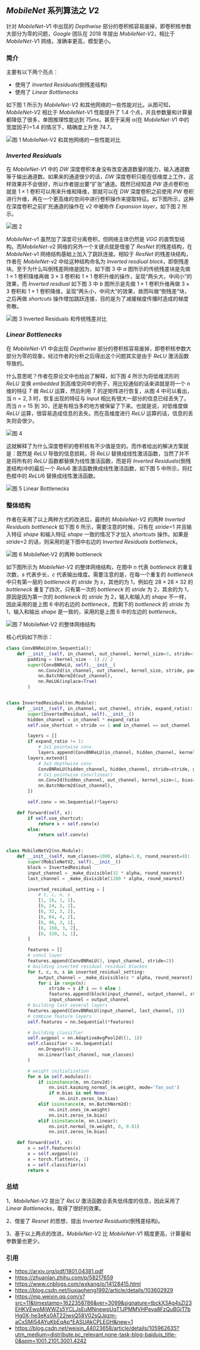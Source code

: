 ## $MobileNet$ 系列算法之 $V2$

针对 $MobileNet$-$V1$ 中出现的 $Depthwise$ 部分的卷积核容易废掉，即卷积核参数大部分为零的问题，$Google$ 团队在 $2018$ 年提出 $MobileNet$-$V2$，相比于 $MobileNet$-$V1$ 网络，准确率更高，模型更小。

### 简介

主要有以下两个亮点：

- 使用了 $Inverted$ $Residuals$(倒残差结构)
- 使用了 $Linear$ $Bottlenecks$

如下图 1 所示为 $MobileNet$-$V2$ 和其他网络的一些性能对比。从图可知， $MobileNet$-$V2$ 相比于 $MobileNet$-$V1$ 性能提升了 $1.4$ 个点，并且参数量和计算量都降低了很多，单图推理性能达到 $75ms$。甚至于采用 α(在 $MobileNet$-$V1$ 中的宽度因子)=$1.4$ 的情况下，精确度上升至 $74.7$。

![图 $1$ $MobileNet$-$V2$ 和其他网络的一些性能对比](https://files.mdnice.com/user/15207/7be17e4a-df7a-47b3-bca9-e5200b4aaba0.png)

### $Inverted$ $Residuals$

在 $MobileNet$-$V1$ 中的 $DW$ 深度卷积本身没有改变通道数量的能力，输入通道数等于输出通道数。如果来的通道很少的话，$DW$ 深度卷积只能在低维度上工作，这样效果并不会很好，所以作者提出要“扩张”通道。既然已经知道 $PW$ 逐点卷积也就是 $1×1$ 卷积可以用来升维和降维，那就可以在 $DW$ 深度卷积之前使用 $PW$ 卷积进行升维，再在一个更高维的空间中进行卷积操作来提取特征。如下图所示，这种在深度卷积之前扩充通道的操作在 $v2$ 中被称作 $Expansion$ $layer$，如下图 2 所示。

![图 $2$](https://files.mdnice.com/user/15207/7036c6f6-a741-466f-886d-a465edbce674.png)

$MobileNet$-$v1$ 虽然加了深度可分离卷积，但网络主体仍然是 $VGG$ 的直筒型结构。而$MobileNet$-$v2$ 网络的另外一个关键点就是借鉴了 $ResNet$ 的残差结构，在 $MobileNet$-$v1$ 网络结构基础上加入了跳跃连接。相较于 $ResNet$ 的残差块结构，作者在 $MobileNet$-$v2$ 中给这种结构命名为 $Inverted$ $resdiual$ $block$，即倒残差块。至于为什么叫倒残差网络是因为，如下图 $3$ 中 $a$ 图所示的传统残差块是先做 $1×1$ 卷积降维再做 $3×3$ 卷积和 $1×1$ 卷积升维的操作，呈现“两头大，中间小”的效果，而 $Inverted$ $resdiual$ 如下图 3 中 $b$ 图所示是先做 $1×1$ 卷积升维再做 $3×3$ 卷积和 $1×1$ 卷积降维，呈现“两头小，中间大”的效果，故而叫做“倒残差”块，之后再做 $shortcuts$ 操作增加跳跃连接，目的是为了减缓梯度传播时造成的梯度弥散。

![图 $3$ $Inverted$ $Residuals$ 和传统残差对比](https://files.mdnice.com/user/15207/49d7be98-96e9-40e0-8310-2599cca6074a.png)

### $Linear$ $Bottlenecks$

在 $MobileNet$-$V1$ 中会出现 $Depthwise$ 部分的卷积核容易废掉，即卷积核参数大部分为零的现象，经过作者的分析之后得出这个问题其实是由于 $ReLU$ 激活函数导致的。

什么意思呢？作者在原论文中也给出了解释，如下图 $4$ 所示为将低维流形的 $ReLU$ 变换 $embedded$ 到高维空间中的例子，用比较通俗的话来讲就是将一个 $n$ 维的特征 $T$ 做 $ReLU$ 运算，然后利用 $T$ 的逆矩阵进行恢复，从图 $4$ 中可以看出，当 $n = 2,3$ 时，恢复出现的特征与 $Input$ 相比有很大一部分的信息已经丢失了。而当 $n$ = $15$ 到 $30$，还是有相当多的地方被保留了下来。也就是说，对低维度做 $ReLU$ 运算，很容易造成信息的丢失。而在高维度进行 $ReLU$ 运算的话，信息的丢失则会很少。

![图 $4$](https://files.mdnice.com/user/15207/2ffeb46f-bc37-4905-8ae6-3f97e7b24aa3.png)

这就解释了为什么深度卷积的卷积核有不少值是空的。而作者给出的解决方案就是：既然是 $ReLU$ 导致的信息损耗，将 $ReLU$ 替换成线性激活函数，当然了并不是将所有的 $ReLU$ 函数都替换为线性激活函数，而是将 $Inverted$ $Residuals$(倒残差结构)中的最后一个 $Relu6$ 激活函数换成线性激活函数，如下图 $5$ 中所示，将红色框中的 $ReLU6$ 替换成线性激活函数。

![图 $5$ $Linear$ $Bottlenecks$](https://files.mdnice.com/user/15207/b1b3e4b6-d16f-463b-a1b4-e16fe8130f13.png)

### 整体结构

作者在采用了以上两种方式的改进后，最终的 $MobileNet$-$V2$ 的两种 $Inverted$ $Residuals$ $bottleneck$ 如下图 $6$ 所示，需要注意的时候，只有在 $stride$=$1$ 并且输入特征 $shape$ 和输入特征 $shape$ 一致的情况下才加入 $shortcuts$ 操作。如果是 $stride$=2 的话，则采用的是下图中右边的 $Inverted$ $Residuals$ $bottleneck$。

![图 $6$ $MobileNet-V2$ 的两种 $bottleneck$](https://files.mdnice.com/user/15207/cc01062e-068a-499b-8cff-093e04eec0e2.png)

如下图所示为 $MobileNet$-$V2$ 的整体网络结构，在图中 $n$ 代表 $bottleneck$ 的重复次数，$s$ 代表步长，$c$ 代表输出维度。需要注意的是，在每一个重复的 $bottleneck$ 中只有第一层的 $bottleneck$ 的 $stride$ 为 $s$，其他的为 $1$，例如在 $28×28×32$ 的 $bottleneck$ 重复了四次，只有第一次的 $bottleneck$ 的 $stride$ 为 $2$，其余的为 $1$，原因是因为第一次的 $bottleneck$ 的 $stride$ 为 $2$，输入和输入的 $shape$ 不一样，因此采用的是上图 $6$ 中的右边的 $bottleneck$，而剩下的 $bottleneck$ 的 $stride$ 为 $1$，输入和输出 $shape$ 是一致的，采用的是上图 $6$ 中的左边的 $bottleneck$。

![图 $7$ $MobileNet-V2$ 的整体网络结构](https://files.mdnice.com/user/15207/abf36ed3-b38f-431b-8375-3c2d026afcb8.png)

核心代码如下所示：

```python
class ConvBNReLU(nn.Sequential):
    def __init__(self, in_channel, out_channel, kernel_size=3, stride=1, groups=1):
        padding = (kernel_size - 1) // 2
        super(ConvBNReLU, self).__init__(
            nn.Conv2d(in_channel, out_channel, kernel_size, stride, padding, groups=groups, bias=False),
            nn.BatchNorm2d(out_channel),
            nn.ReLU6(inplace=True)
        )


class InvertedResidual(nn.Module):
    def __init__(self, in_channel, out_channel, stride, expand_ratio):
        super(InvertedResidual, self).__init__()
        hidden_channel = in_channel * expand_ratio
        self.use_shortcut = stride == 1 and in_channel == out_channel

        layers = []
        if expand_ratio != 1:
            # 1x1 pointwise conv
            layers.append(ConvBNReLU(in_channel, hidden_channel, kernel_size=1))
        layers.extend([
            # 3x3 depthwise conv
            ConvBNReLU(hidden_channel, hidden_channel, stride=stride, groups=hidden_channel),
            # 1x1 pointwise conv(linear)
            nn.Conv2d(hidden_channel, out_channel, kernel_size=1, bias=False),
            nn.BatchNorm2d(out_channel),
        ])

        self.conv = nn.Sequential(*layers)

    def forward(self, x):
        if self.use_shortcut:
            return x + self.conv(x)
        else:
            return self.conv(x)


class MobileNetV2(nn.Module):
    def __init__(self, num_classes=1000, alpha=1.0, round_nearest=8):
        super(MobileNetV2, self).__init__()
        block = InvertedResidual
        input_channel = _make_divisible(32 * alpha, round_nearest)
        last_channel = _make_divisible(1280 * alpha, round_nearest)

        inverted_residual_setting = [
            # t, c, n, s
            [1, 16, 1, 1],
            [6, 24, 2, 2],
            [6, 32, 3, 2],
            [6, 64, 4, 2],
            [6, 96, 3, 1],
            [6, 160, 3, 2],
            [6, 320, 1, 1],
        ]

        features = []
        # conv1 layer
        features.append(ConvBNReLU(3, input_channel, stride=2))
        # building inverted residual residual blockes
        for t, c, n, s in inverted_residual_setting:
            output_channel = _make_divisible(c * alpha, round_nearest)
            for i in range(n):
                stride = s if i == 0 else 1
                features.append(block(input_channel, output_channel, stride, expand_ratio=t))
                input_channel = output_channel
        # building last several layers
        features.append(ConvBNReLU(input_channel, last_channel, 1))
        # combine feature layers
        self.features = nn.Sequential(*features)

        # building classifier
        self.avgpool = nn.AdaptiveAvgPool2d((1, 1))
        self.classifier = nn.Sequential(
            nn.Dropout(0.2),
            nn.Linear(last_channel, num_classes)
        )

        # weight initialization
        for m in self.modules():
            if isinstance(m, nn.Conv2d):
                nn.init.kaiming_normal_(m.weight, mode='fan_out')
                if m.bias is not None:
                    nn.init.zeros_(m.bias)
            elif isinstance(m, nn.BatchNorm2d):
                nn.init.ones_(m.weight)
                nn.init.zeros_(m.bias)
            elif isinstance(m, nn.Linear):
                nn.init.normal_(m.weight, 0, 0.01)
                nn.init.zeros_(m.bias)

    def forward(self, x):
        x = self.features(x)
        x = self.avgpool(x)
        x = torch.flatten(x, 1)
        x = self.classifier(x)
        return x


```

### 总结

1、$MobileNet$-$V2$ 提出了 $ReLU$ 激活函数会丢失低纬度的信息，因此采用了 $Linear$ $Bottlenecks$，取得了很好的效果。

2、借鉴了 $Resnet$ 的思想，提出 $Inverted$ $Residuals$(倒残差结构)。

3、基于以上两点的改进，$MobileNet$-$V2$ 比 $MobileNet$-$V1$ 精度更高，计算量和参数量也更少。

### 引用

- https://arxiv.org/pdf/1801.04381.pdf
- https://zhuanlan.zhihu.com/p/58217659
- https://www.cnblogs.com/wxkang/p/14128415.html
- https://blog.csdn.net/liuxiaoheng1992/article/details/103602929
- https://mp.weixin.qq.com/s?src=11&timestamp=1622358786&ver=3099&signature=tbckX3Ag4sZl23EHKVEwpMiWWZs5YCLJsEuMNnewpUqT1JPMMVHPeva8FzQuBGjT7bHg0X-he3eKs0AT22iwsQ58V02sQJpzm-aCxSMj54AYuKbEqAp*EASUAkCPLEGH&new=1
- https://blog.csdn.net/weixin_44023658/article/details/105962635?utm_medium=distribute.pc_relevant.none-task-blog-baidujs_title-0&spm=1001.2101.3001.4242
